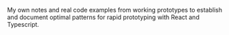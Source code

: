 My own notes and real code examples from working prototypes to establish and document optimal patterns for rapid prototyping with React and Typescript.